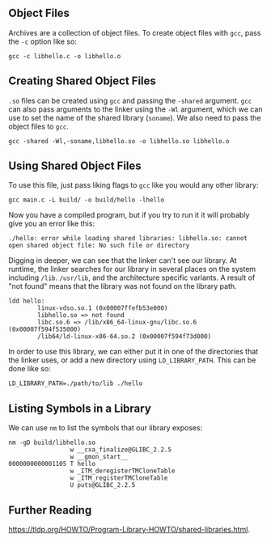 ## Object Files

Archives are a collection of object files. To create object files with `gcc`,
pass the `-c` option like so:

```
gcc -c libhello.c -o libhello.o
```

## Creating Shared Object Files

`.so` files can be created using `gcc` and passing the `-shared` argument. `gcc`
can also pass arguments to the linker using the `-Wl` argument, which we can use
to set the name of the shared library (`soname`). We also need to pass the
object files to `gcc`.

```
gcc -shared -Wl,-soname,libhello.so -o libhello.so libhello.o
```

## Using Shared Object Files

To use this file, just pass liking flags to `gcc` like you would any other
library:

```
gcc main.c -L build/ -o build/hello -lhello
```

Now you have a compiled program, but if you try to run it it will probably give
you an error like this:

```
./hello: error while loading shared libraries: libhello.so: cannot open shared object file: No such file or directory
```

Digging in deeper, we can see that the linker can't see our library. At runtime,
the linker searches for our library in several places on the system including
`/lib`. `/usr/lib`, and the architecture specific variants. A result of "not
found" means that the library was not found on the library path.

```
ldd hello:
        linux-vdso.so.1 (0x00007ffefb53e000)
        libhello.so => not found
        libc.so.6 => /lib/x86_64-linux-gnu/libc.so.6 (0x00007f594f535000)
        /lib64/ld-linux-x86-64.so.2 (0x00007f594f73d000)
```

In order to use this library, we can either put it in one of the directories
that the linker uses, or add a new directory using `LD_LIBRARY_PATH`. This can
be done like so:

```
LD_LIBRARY_PATH=./path/to/lib ./hello
```

## Listing Symbols in a Library

We can use `nm` to list the symbols that our library exposes:

```
nm -gD build/libhello.so
                 w __cxa_finalize@GLIBC_2.2.5
                 w __gmon_start__
0000000000001105 T hello
                 w _ITM_deregisterTMCloneTable
                 w _ITM_registerTMCloneTable
                 U puts@GLIBC_2.2.5
```

## Further Reading

<a href="TLDP link">https://tldp.org/HOWTO/Program-Library-HOWTO/shared-libraries.html</a>.
